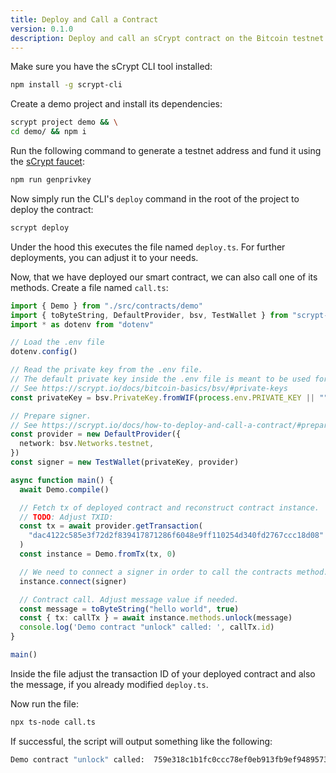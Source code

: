 ```yaml
---
title: Deploy and Call a Contract
version: 0.1.0
description: Deploy and call an sCrypt contract on the Bitcoin testnet
---
```


Make sure you have the sCrypt CLI tool installed:

```sh
npm install -g scrypt-cli
```

Create a demo project and install its dependencies:

```sh
scrypt project demo && \
cd demo/ && npm i
```

Run the following command to generate a testnet address and fund it using the [sCrypt faucet](https://scrypt.io/faucet):

```sh
npm run genprivkey
```

Now simply run the CLI's `deploy` command in the root of the project to deploy the contract:

```sh
scrypt deploy
```

Under the hood this executes the file named `deploy.ts`. For further deployments, you can adjust it to your needs.

Now, that we have deployed our smart contract, we can also call one of its methods. Create a file named `call.ts`:

```ts
import { Demo } from "./src/contracts/demo"
import { toByteString, DefaultProvider, bsv, TestWallet } from "scrypt-ts"
import * as dotenv from "dotenv"

// Load the .env file
dotenv.config()

// Read the private key from the .env file.
// The default private key inside the .env file is meant to be used for the Bitcoin testnet.
// See https://scrypt.io/docs/bitcoin-basics/bsv/#private-keys
const privateKey = bsv.PrivateKey.fromWIF(process.env.PRIVATE_KEY || "")

// Prepare signer.
// See https://scrypt.io/docs/how-to-deploy-and-call-a-contract/#prepare-a-signer-and-provider
const provider = new DefaultProvider({
  network: bsv.Networks.testnet,
})
const signer = new TestWallet(privateKey, provider)

async function main() {
  await Demo.compile()

  // Fetch tx of deployed contract and reconstruct contract instance.
  // TODO: Adjust TXID:
  const tx = await provider.getTransaction(
    "dac4122c585e3f72d2f839417871286f6048e9ff110254d340fd2767ccc18d08"
  )
  const instance = Demo.fromTx(tx, 0)

  // We need to connect a signer in order to call the contracts method.
  instance.connect(signer)

  // Contract call. Adjust message value if needed.
  const message = toByteString("hello world", true)
  const { tx: callTx } = await instance.methods.unlock(message)
  console.log('Demo contract "unlock" called: ', callTx.id)
}

main()
```

Inside the file adjust the transaction ID of your deployed contract and also the message, if you already modified `deploy.ts`.

Now run the file:

```sh
npx ts-node call.ts
```

If successful, the script will output something like the following:

```sh
Demo contract "unlock" called:  759e318c1b1fc0ccc78ef0eb913fb9ef94895731e11b0fb4114adb53007dcd72
```
